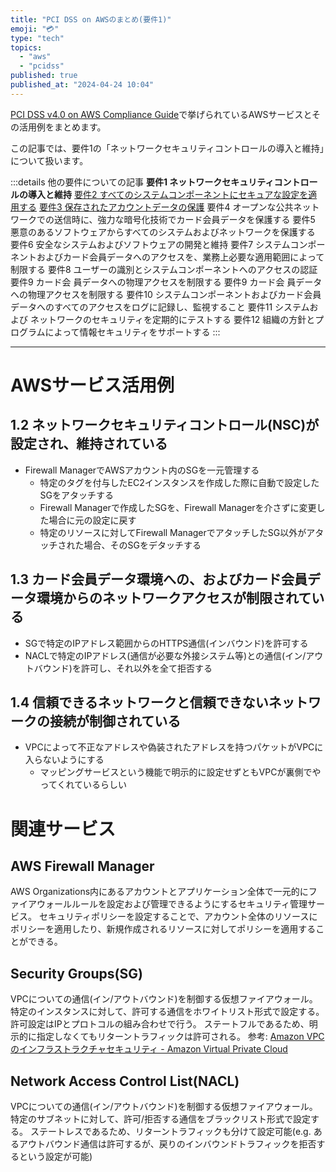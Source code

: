 ```yaml
---
title: "PCI DSS on AWSのまとめ(要件1)"
emoji: "💳"
type: "tech"
topics:
  - "aws"
  - "pcidss"
published: true
published_at: "2024-04-24 10:04"
---
```


[PCI DSS v4.0 on AWS Compliance Guide](https://d1.awsstatic.com/whitepapers/compliance/pci-dss-compliance-on-aws-v4-102023.pdf)で挙げられているAWSサービスとその活用例をまとめます。

この記事では、要件1の「ネットワークセキュリティコントロールの導入と維持」について扱います。

:::details 他の要件についての記事
**要件1 ネットワークセキュリティコントロールの導入と維持**
[要件2 すべてのシステムコンポーネントにセキュアな設定を適用する](https://zenn.dev/fhhm/articles/6eb4d3caa78cd6)
[要件3 保存されたアカウントデータの保護](https://zenn.dev/fhhm/articles/6575e390b31d5a)
要件4 オープンな公共ネットワークでの送信時に、強力な暗号化技術でカード会員データを保護する
要件5 悪意のあるソフトウェアからすべてのシステムおよびネットワークを保護する
要件6 安全なシステムおよびソフトウェアの開発と維持
要件7 システムコンポーネントおよびカード会員データへのアクセスを、業務上必要な適用範囲によって制限する
要件8 ユーザーの識別とシステムコンポーネントへのアクセスの認証要件9 カード会 員データへの物理アクセスを制限する
要件9 カード会 員データへの物理アクセスを制限する
要件10 システムコンポーネントおよびカード会員データへのすべてのアクセスをログに記録し、監視すること
要件11 システムおよび ネットワークのセキュリティを定期的にテストする
要件12 組織の方針とプログラムによって情報セキュリティをサポートする
:::

---

# AWSサービス活用例

## 1.2 ネットワークセキュリティコントロール(NSC)が設定され、維持されている

- Firewall ManagerでAWSアカウント内のSGを一元管理する
    - 特定のタグを付与したEC2インスタンスを作成した際に自動で設定したSGをアタッチする
    - Firewall Managerで作成したSGを、Firewall Managerを介さずに変更した場合に元の設定に戻す
    - 特定のリソースに対してFirewall ManagerでアタッチしたSG以外がアタッチされた場合、そのSGをデタッチする

## 1.3 カード会員データ環境への、およびカード会員データ環境からのネットワークアクセスが制限されている

- SGで特定のIPアドレス範囲からのHTTPS通信(インバウンド)を許可する
- NACLで特定のIPアドレス(通信が必要な外接システム等)との通信(イン/アウトバウンド)を許可し、それ以外を全て拒否する

## 1.4 信頼できるネットワークと信頼できないネットワークの接続が制御されている

- VPCによって不正なアドレスや偽装されたアドレスを持つパケットがVPCに入らないようにする
    - マッピングサービスという機能で明示的に設定せずともVPCが裏側でやってくれているらしい

# 関連サービス

## AWS Firewall Manager

AWS Organizations内にあるアカウントとアプリケーション全体で一元的にファイアウォールルールを設定および管理できるようにするセキュリティ管理サービス。
セキュリティポリシーを設定することで、アカウント全体のリソースにポリシーを適用したり、新規作成されるリソースに対してポリシーを適用することができる。

## Security Groups(SG)

VPCについての通信(イン/アウトバウンド)を制御する仮想ファイアウォール。
特定のインスタンスに対して、許可する通信をホワイトリスト形式で設定する。許可設定はIPとプロトコルの組み合わせで行う。
ステートフルであるため、明示的に指定しなくてもリターントラフィックは許可される。
参考: [Amazon VPC のインフラストラクチャセキュリティ - Amazon Virtual Private Cloud](https://docs.aws.amazon.com/ja_jp/vpc/latest/userguide/infrastructure-security.html#VPC_Security_Comparison)

## Network Access Control List(NACL)

VPCについての通信(イン/アウトバウンド)を制御する仮想ファイアウォール。
特定のサブネットに対して、許可/拒否する通信をブラックリスト形式で設定する。
ステートレスであるため、リターントラフィックも分けて設定可能(e.g. あるアウトバウンド通信は許可するが、戻りのインバウンドトラフィックを拒否するという設定が可能)